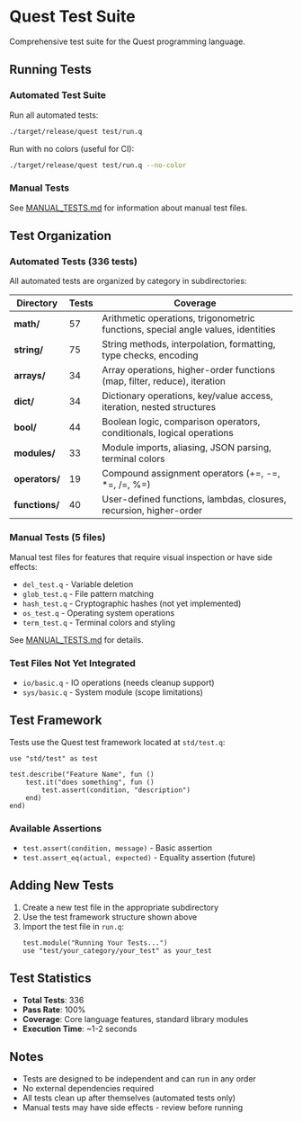 # Quest Test Suite

Comprehensive test suite for the Quest programming language.

## Running Tests

### Automated Test Suite

Run all automated tests:
```bash
./target/release/quest test/run.q
```

Run with no colors (useful for CI):
```bash
./target/release/quest test/run.q --no-color
```

### Manual Tests

See [MANUAL_TESTS.md](MANUAL_TESTS.md) for information about manual test files.

## Test Organization

### Automated Tests (336 tests)

All automated tests are organized by category in subdirectories:

| Directory | Tests | Coverage |
|-----------|-------|----------|
| **math/** | 57 | Arithmetic operations, trigonometric functions, special angle values, identities |
| **string/** | 75 | String methods, interpolation, formatting, type checks, encoding |
| **arrays/** | 34 | Array operations, higher-order functions (map, filter, reduce), iteration |
| **dict/** | 34 | Dictionary operations, key/value access, iteration, nested structures |
| **bool/** | 44 | Boolean logic, comparison operators, conditionals, logical operations |
| **modules/** | 33 | Module imports, aliasing, JSON parsing, terminal colors |
| **operators/** | 19 | Compound assignment operators (+=, -=, *=, /=, %=) |
| **functions/** | 40 | User-defined functions, lambdas, closures, recursion, higher-order |

### Manual Tests (5 files)

Manual test files for features that require visual inspection or have side effects:

- `del_test.q` - Variable deletion
- `glob_test.q` - File pattern matching
- `hash_test.q` - Cryptographic hashes (not yet implemented)
- `os_test.q` - Operating system operations
- `term_test.q` - Terminal colors and styling

See [MANUAL_TESTS.md](MANUAL_TESTS.md) for details.

### Test Files Not Yet Integrated

- `io/basic.q` - IO operations (needs cleanup support)
- `sys/basic.q` - System module (scope limitations)

## Test Framework

Tests use the Quest test framework located at `std/test.q`:

```quest
use "std/test" as test

test.describe("Feature Name", fun ()
    test.it("does something", fun ()
        test.assert(condition, "description")
    end)
end)
```

### Available Assertions

- `test.assert(condition, message)` - Basic assertion
- `test.assert_eq(actual, expected)` - Equality assertion (future)

## Adding New Tests

1. Create a new test file in the appropriate subdirectory
2. Use the test framework structure shown above
3. Import the test file in `run.q`:
   ```quest
   test.module("Running Your Tests...")
   use "test/your_category/your_test" as your_test
   ```

## Test Statistics

- **Total Tests**: 336
- **Pass Rate**: 100%
- **Coverage**: Core language features, standard library modules
- **Execution Time**: ~1-2 seconds

## Notes

- Tests are designed to be independent and can run in any order
- No external dependencies required
- All tests clean up after themselves (automated tests only)
- Manual tests may have side effects - review before running
